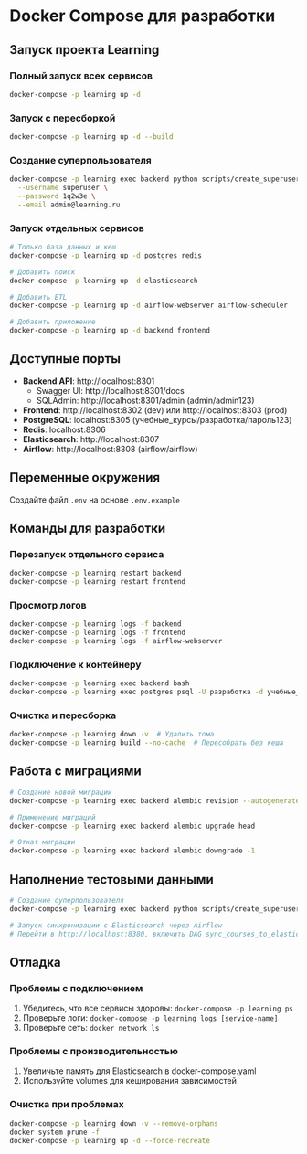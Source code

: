 # Docker Compose для разработки

## Запуск проекта Learning

### Полный запуск всех сервисов
```bash
docker-compose -p learning up -d
```

### Запуск с пересборкой
```bash
docker-compose -p learning up -d --build
```

### Создание суперпользователя
```bash
docker-compose -p learning exec backend python scripts/create_superuser.py \
  --username superuser \
  --password 1q2w3e \
  --email admin@learning.ru
```

### Запуск отдельных сервисов
```bash
# Только база данных и кеш
docker-compose -p learning up -d postgres redis

# Добавить поиск
docker-compose -p learning up -d elasticsearch

# Добавить ETL
docker-compose -p learning up -d airflow-webserver airflow-scheduler

# Добавить приложение
docker-compose -p learning up -d backend frontend
```

## Доступные порты

- **Backend API**: http://localhost:8301
  - Swagger UI: http://localhost:8301/docs
  - SQLAdmin: http://localhost:8301/admin (admin/admin123)
- **Frontend**: http://localhost:8302 (dev) или http://localhost:8303 (prod)
- **PostgreSQL**: localhost:8305 (учебные_курсы/разработка/пароль123)
- **Redis**: localhost:8306
- **Elasticsearch**: http://localhost:8307
- **Airflow**: http://localhost:8308 (airflow/airflow)

## Переменные окружения

Создайте файл `.env` на основе `.env.example`

## Команды для разработки

### Перезапуск отдельного сервиса
```bash
docker-compose -p learning restart backend
docker-compose -p learning restart frontend
```

### Просмотр логов
```bash
docker-compose -p learning logs -f backend
docker-compose -p learning logs -f frontend
docker-compose -p learning logs -f airflow-webserver
```

### Подключение к контейнеру
```bash
docker-compose -p learning exec backend bash
docker-compose -p learning exec postgres psql -U разработка -d учебные_курсы
```

### Очистка и пересборка
```bash
docker-compose -p learning down -v  # Удалить тома
docker-compose -p learning build --no-cache  # Пересобрать без кеша
```

## Работа с миграциями

```bash
# Создание новой миграции
docker-compose -p learning exec backend alembic revision --autogenerate -m "описание изменения"

# Применение миграций
docker-compose -p learning exec backend alembic upgrade head

# Откат миграции
docker-compose -p learning exec backend alembic downgrade -1
```

## Наполнение тестовыми данными

```bash
# Создание суперпользователя
docker-compose -p learning exec backend python scripts/create_superuser.py

# Запуск синхронизации с Elasticsearch через Airflow
# Перейти в http://localhost:8380, включить DAG sync_courses_to_elastic
```

## Отладка

### Проблемы с подключением
1. Убедитесь, что все сервисы здоровы: `docker-compose -p learning ps`
2. Проверьте логи: `docker-compose -p learning logs [service-name]`
3. Проверьте сеть: `docker network ls`

### Проблемы с производительностью
1. Увеличьте память для Elasticsearch в docker-compose.yaml
2. Используйте volumes для кеширования зависимостей

### Очистка при проблемах
```bash
docker-compose -p learning down -v --remove-orphans
docker system prune -f
docker-compose -p learning up -d --force-recreate
```